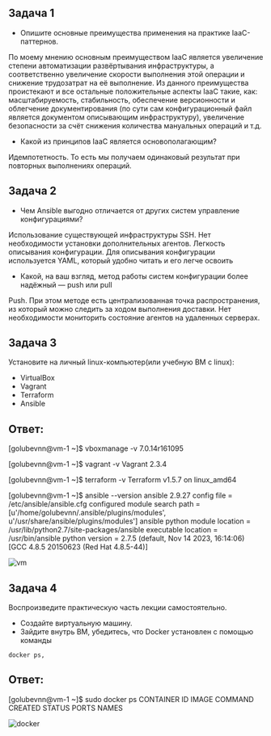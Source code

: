 ## Задача 1

- Опишите основные преимущества применения на практике IaaC-паттернов.

По моему мнению основным преимуществом IaaC является увеличение степени автоматизации развёртывания инфраструктуры, а соответственно увеличение скорости выполнения этой операции и снижение трудозатрат на её выполнение. Из данного преимущества проистекают и все остальные положительные аспекты IaaC такие, как: масштабируемость, стабильность, обеспечение версионности и облегчение документирования (по сути сам конфигурационный файл является документом описывающим инфраструктуру), увеличение безопасности за счёт снижения количества мануальных операций и т.д. 

- Какой из принципов IaaC является основополагающим?

Идемпотетность. То есть мы получаем одинаковый результат при повторных выполнениях операций.

## Задача 2

- Чем Ansible выгодно отличается от других систем управление конфигурациями?

Использование существующей инфраструктуры SSH. Нет необходимости установки дополнительных агентов. Легкость описывания конфигурации. Для описывания конфигурации используется YAML, который удобно читать и его легче освоить


- Какой, на ваш взгляд, метод работы систем конфигурации более надёжный — push или pull

Push. При этом методе есть централизованная точка распространения, из который можно следить за ходом выполнения доставки. Нет необходимости мониторить состояние агентов на удаленных серверах.

## Задача 3

Установите на личный linux-компьютер(или учебную ВМ с linux):

- VirtualBox
- Vagrant
- Terraform
- Ansible


## Ответ:

[golubevnn@vm-1 ~]$ vboxmanage -v
7.0.14r161095

[golubevnn@vm-1 ~]$ vagrant -v
Vagrant 2.3.4

[golubevnn@vm-1 ~]$ terraform -v
Terraform v1.5.7
on linux_amd64

[golubevnn@vm-1 ~]$ ansible --version
ansible 2.9.27
  config file = /etc/ansible/ansible.cfg
  configured module search path = [u'/home/golubevnn/.ansible/plugins/modules', u'/usr/share/ansible/plugins/modules']
  ansible python module location = /usr/lib/python2.7/site-packages/ansible
  executable location = /usr/bin/ansible
  python version = 2.7.5 (default, Nov 14 2023, 16:14:06) [GCC 4.8.5 20150623 (Red Hat 4.8.5-44)]

![vm](.images/z3.png)


## Задача 4 

Воспроизведите практическую часть лекции самостоятельно.

- Создайте виртуальную машину.
- Зайдите внутрь ВМ, убедитесь, что Docker установлен с помощью команды

```
docker ps,
```

## Ответ:

[golubevnn@vm-1 ~]$ sudo docker ps
CONTAINER ID        IMAGE               COMMAND             CREATED             STATUS              PORTS               NAMES

![docker](.images/z4.png)
